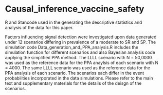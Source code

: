 # Causal_inference_vaccine_safety
R and Stancode used in the generating the descriptive statistics and analysis of the data for this paper.

Factors influencing signal detection were investigated upon data generated under 12 scenarios differing in prevalence of a moderate to SR and SP. The simulation code Data_generation_and_PPA_analysis.R includes the simulation function for different scenarios and also Bayesian analysis code applying the simplified PPA method. The LLLL scenario with N = 50,0000 was used as the reference data for the PPA anaylsis of each scenario with N = 4000. The same LLLL scenario was used as the reference data for the PPA analysis of each scenario. The scenarios each differ in the event probabilities incorporated in the data simulations. Please refer to the main text and supplementary materials for the details of the deisgn of the scenarios.


